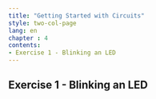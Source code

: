 ```yaml
---
title: "Getting Started with Circuits"
style: two-col-page
lang: en
chapter : 4 
contents:
- Exercise 1 - Blinking an LED
---
```


## Exercise 1 - Blinking an LED


